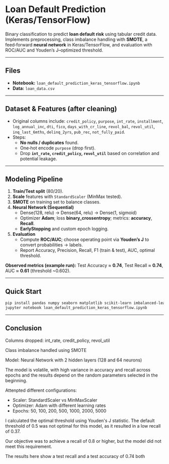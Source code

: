# Loan Default Prediction (Keras/TensorFlow)

Binary classification to predict **loan default risk** using tabular credit data. Implements preprocessing, class imbalance handling with **SMOTE**, a feed‑forward **neural network** in Keras/TensorFlow, and evaluation with ROC/AUC and Youden’s J–optimized threshold.

---

## Files

- **Notebook:** `loan_default_prediction_keras_tensorflow.ipynb`
- **Data:** `loan_data.csv`

---

## Dataset & Features (after cleaning)

- Original columns include: `credit_policy`, `purpose`, `int_rate`, `installment`, `log_annual_inc`, `dti`, `fico`, `days_with_cr_line`, `revol_bal`, `revol_util`, `inq_last_6mths`, `delinq_2yrs`, `pub_rec`, `not_fully_paid`.  
- Steps:
  - **No nulls / duplicates** found.
  - One‑hot encode `purpose` (drop first).  
  - Drop **`int_rate`, `credit_policy`, `revol_util`** based on correlation and potential leakage.

---

## Modeling Pipeline

1. **Train/Test split** (80/20).  
2. **Scale** features with `StandardScaler` (MinMax tested).  
3. **SMOTE** on training set to balance classes.  
4. **Neural Network (Sequential)**  
   - Dense(128, relu) → Dense(64, relu) → Dense(1, sigmoid)  
   - Optimizer **Adam**; loss **binary_crossentropy**; metrics: **accuracy**, **Recall**.  
   - **EarlyStopping** and custom epoch logging.
5. **Evaluation**
   - Compute **ROC/AUC**; choose operating point via **Youden’s J** to convert probabilities → labels.  
   - Report Accuracy, Precision, Recall, F1 (train & test), AUC, optimal threshold.

**Observed metrics (example run):** Test Accuracy ≈ **0.74**, Test Recall ≈ **0.74**, AUC ≈ **0.61** (threshold ~0.602).

---

## Quick Start

```bash
pip install pandas numpy seaborn matplotlib scikit-learn imbalanced-learn tensorflow
jupyter notebook loan_default_prediction_keras_tensorflow.ipynb
```

---

## Conclusion

Columns dropped: int_rate, credit_policy, revol_util

Class imbalance handled using SMOTE

Model: Neural Network with 2 hidden layers (128 and 64 neurons)

The model is volatile, with high variance in accuracy and recall across
epochs and the results depend on the random parameters selected in the
beginning.

Attenpted different configurations:
- Scaler: StandardScaler vs MinMaxScaler
- Optimizer: Adam with different learning rates
- Epochs: 50, 100, 200, 500, 1000, 2000, 5000

I calculated the optimal threshold using Youden's J statistic. The default
threshold of 0.5 was not optimal for this model, as it resulted in a low recall
of 0.37.

Our objective was to achieve a recall of 0.8 or higher, but the model did not
meet this requirement.

The results here show a test recall and a test accuracy of 0.74 both
